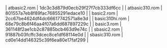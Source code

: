 | atbasic2.rom | 1dc3c3d879d0ecb29f27f7cb333df6cc |
| atbasic310.rom | 801557a7eb8f89fac76855291edace10 |
| basic2.rom | 2cc67be4624df4dc66617742571a8e3d |
| basic310hi.rom | 68e79c8b6f46aa4f07a6dd687897229c |
| basic3.rom | 361148f2ae1cb2c87885bcb463d9e74c |
| sbasic2.rom | 91887b03fcffc3dcec8ce1df68114e0d |
| sbasic310.rom | cd0e14dd146325c39f6ea80e17faf299 |
